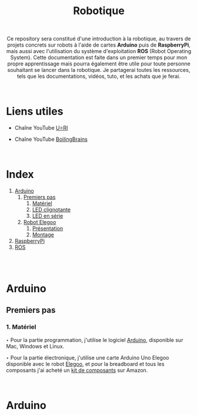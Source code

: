 
<h1 align="center">Robotique</h1>

<br>

<p align="center">
Ce repository sera constitué d'une introduction à la robotique, au travers de projets concrets sur robots à l'aide de cartes <b>Arduino</b> puis de <b>RaspberryPi</b>, mais aussi avec l'utilisation du système d'exploitation <b>ROS</b> (Robot Operating System). Cette documentation est faite dans un premier temps pour mon propre apprentissage mais pourra également être utile pour toute personne souhaitant se lancer dans la robotique.
Je partagerai toutes les ressources, tels que les documentations, vidéos, tuto, et les achats que je ferai.
<br>
<p/>

<br>

# Liens utiles

- Chaîne YouTube [U=RI](https://www.youtube.com/channel/UCVqx3vXNghSqUcVg2nmegYA) <br>

- Chaîne YouTube [BoilingBrains](https://www.youtube.com/channel/UCKAzZCVzqkdvxX6VLTwyVMQ) <br>


<br>

# Index

1. [Arduino](#Arduino)
    1. [Premiers pas](#Premiers-pas)
        1. [Matériel](#Materiel)
        2. [LED clignotante](#LED-clignotante)
        3. [LED en série](#LED-en-série)
    3. [Robot Elegoo](#Robot-Elegoo)
        1. [Présentation](#presentation)
        2. [Montage](#Montage)
2. [RaspberryPi](#RaspberryPi)
3. [ROS](#Ros)

<br>
<br>

# Arduino

## Premiers pas

### 1. Matériel

‣ Pour la partie programmation, j'utilise le logiciel [Arduino](https://www.arduino.cc/en/software), disponible sur Mac, Windows et Linux.

‣ Pour la partie électronique, j'utilise une carte Arduino Uno Elegoo disponible avec le robot [Elegoo](https://www.amazon.fr/dp/B078Y9RYM2/ref=cm_sw_r_cp_api_glt_i_dl_2B12HJED9FP60AX0EKTV?_encoding=UTF8&psc=1), et pour la breadboard et tous les composants j'ai acheté un [kit de composants](https://www.amazon.fr/dp/B093BZVCT2/ref=cm_sw_r_cp_api_glt_i_WCNA03QZNRC70HV5HRB7?_encoding=UTF8&psc=1) sur Amazon.


<br>

# Arduino




